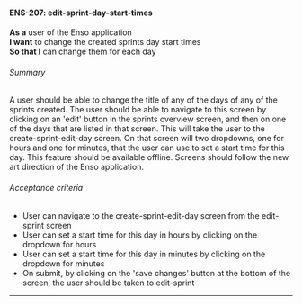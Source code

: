 #### ENS-207: edit-sprint-day-start-times
**As a** user of the Enso application <br />
**I want** to change the created sprints day start times <br />
**So that I** can change them for each day

###### Summary
A user should be able to change the title of any of the days of any of the sprints created. The user should be able to navigate to this screen by clicking on an 'edit' button in the sprints overview screen, and then on one of the days that are listed in that screen. This will take the user to the create-sprint-edit-day screen. On that screen will two dropdowns, one for hours and one for minutes, that the user can use to set a start time for this day. This feature should be available offline. Screens should follow the new art direction of the Enso application.

###### Acceptance criteria
- User can navigate to the create-sprint-edit-day screen from the edit-sprint screen
- User can set a start time for this day in hours by clicking on the dropdown for hours
- User can set a start time for this day in minutes by clicking on the dropdown for minutes
- On submit, by clicking on the 'save changes' button at the bottom of the screen, the user should be taken to edit-sprint

---
